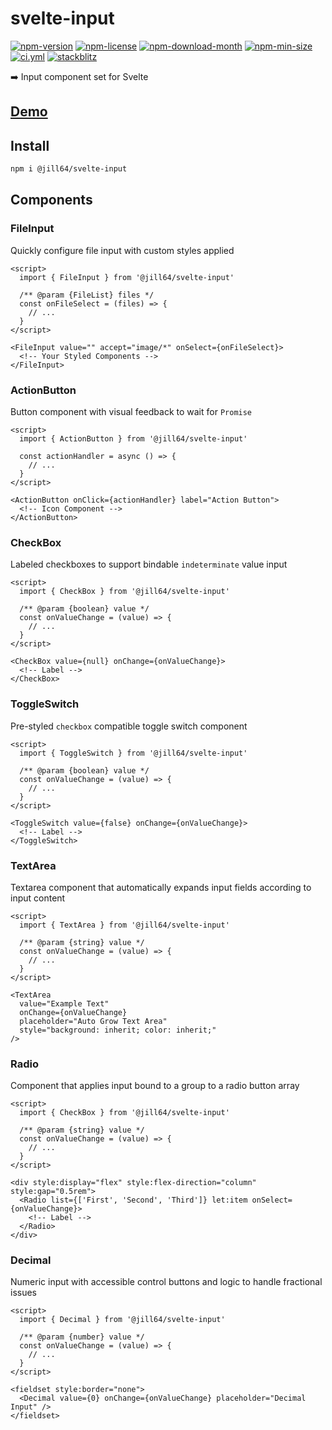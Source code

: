 <!----- BEGIN GHOST DOCS HEADER ----->

# svelte-input

[![npm-version](https://img.shields.io/npm/v/@jill64/svelte-input)](https://npmjs.com/package/@jill64/svelte-input) [![npm-license](https://img.shields.io/npm/l/@jill64/svelte-input)](https://npmjs.com/package/@jill64/svelte-input) [![npm-download-month](https://img.shields.io/npm/dm/@jill64/svelte-input)](https://npmjs.com/package/@jill64/svelte-input) [![npm-min-size](https://img.shields.io/bundlephobia/min/@jill64/svelte-input)](https://npmjs.com/package/@jill64/svelte-input) [![ci.yml](https://github.com/jill64/svelte-input/actions/workflows/ci.yml/badge.svg)](https://github.com/jill64/svelte-input/actions/workflows/ci.yml) [![stackblitz](https://img.shields.io/badge/StackBlitz-jill64--svelte--input-dodgerblue)](https://stackblitz.com/edit/jill64-svelte-input?file=src%2Froutes%2FDemo.svelte)

➡️ Input component set for Svelte

## [Demo](https://stackblitz.com/edit/jill64-svelte-input?file=src%2Froutes%2FDemo.svelte)

## Install

```sh
npm i @jill64/svelte-input
```

<!----- END GHOST DOCS HEADER ----->

## Components

### FileInput

Quickly configure file input with custom styles applied

```svelte
<script>
  import { FileInput } from '@jill64/svelte-input'

  /** @param {FileList} files */
  const onFileSelect = (files) => {
    // ...
  }
</script>

<FileInput value="" accept="image/*" onSelect={onFileSelect}>
  <!-- Your Styled Components -->
</FileInput>
```

### ActionButton

Button component with visual feedback to wait for `Promise`

```svelte
<script>
  import { ActionButton } from '@jill64/svelte-input'

  const actionHandler = async () => {
    // ...
  }
</script>

<ActionButton onClick={actionHandler} label="Action Button">
  <!-- Icon Component -->
</ActionButton>
```

### CheckBox

Labeled checkboxes to support bindable `indeterminate` value input

```svelte
<script>
  import { CheckBox } from '@jill64/svelte-input'

  /** @param {boolean} value */
  const onValueChange = (value) => {
    // ...
  }
</script>

<CheckBox value={null} onChange={onValueChange}>
  <!-- Label -->
</CheckBox>
```

### ToggleSwitch

Pre-styled `checkbox` compatible toggle switch component

```svelte
<script>
  import { ToggleSwitch } from '@jill64/svelte-input'

  /** @param {boolean} value */
  const onValueChange = (value) => {
    // ...
  }
</script>

<ToggleSwitch value={false} onChange={onValueChange}>
  <!-- Label -->
</ToggleSwitch>
```

### TextArea

Textarea component that automatically expands input fields according to input content

```svelte
<script>
  import { TextArea } from '@jill64/svelte-input'

  /** @param {string} value */
  const onValueChange = (value) => {
    // ...
  }
</script>

<TextArea
  value="Example Text"
  onChange={onValueChange}
  placeholder="Auto Grow Text Area"
  style="background: inherit; color: inherit;"
/>
```

### Radio

Component that applies input bound to a group to a radio button array

```svelte
<script>
  import { CheckBox } from '@jill64/svelte-input'

  /** @param {string} value */
  const onValueChange = (value) => {
    // ...
  }
</script>

<div style:display="flex" style:flex-direction="column" style:gap="0.5rem">
  <Radio list={['First', 'Second', 'Third']} let:item onSelect={onValueChange}>
    <!-- Label -->
  </Radio>
</div>
```

### Decimal

Numeric input with accessible control buttons and logic to handle fractional issues

```svelte
<script>
  import { Decimal } from '@jill64/svelte-input'

  /** @param {number} value */
  const onValueChange = (value) => {
    // ...
  }
</script>

<fieldset style:border="none">
  <Decimal value={0} onChange={onValueChange} placeholder="Decimal Input" />
</fieldset>
```
